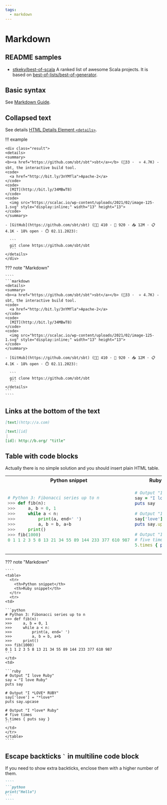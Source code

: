 ```yaml
---
tags:
  - markdown
---
```


# Markdown

## README samples

- [stkeky/best-of-scala](https://github.com/stkeky/best-of-scala/blob/main/README.md) A ranked list of awesome Scala projects. It is based on [best-of-lists/best-of-generator](https://github.com/best-of-lists/best-of-generator).

## Basic syntax

See [Markdown Guide](https://www.markdownguide.org/basic-syntax/#code).

## Collapsed text

See details [HTML Details Element `<details>`](https://developer.mozilla.org/en-US/docs/Web/HTML/Element/details).


!!! example

    <div class="result">
    <details>
    <summary>
    <b><a href="https://github.com/sbt/sbt">sbt</a></b> (🥇33 ·  ⭐ 4.7K) - sbt, the interactive build tool. 
    <code>
      <a href="http://bit.ly/3nYMfla">Apache-2</a>
    </code>
    <code>
      [MIT](http://bit.ly/34MBwT8)
    </code>
    <code>
      <img src="https://scalac.io/wp-content/uploads/2021/02/image-125-1.svg" style="display:inline;" width="13" height="13">
    </code>
    </summary>

    - [GitHub](https://github.com/sbt/sbt) (👨‍💻 410 · 🔀 920 · 📥 12M · 📋 4.1K - 18% open · ⏱️ 02.11.2023):

      ```
      git clone https://github.com/sbt/sbt
      ```
    </details>
    </div>


??? note "Markdown"

    ````
    ```markdown
    <details>
    <summary>
    <b><a href="https://github.com/sbt/sbt">sbt</a></b> (🥇33 ·  ⭐ 4.7K) - sbt, the interactive build tool. 
    <code>
      <a href="http://bit.ly/3nYMfla">Apache-2</a>
    </code>
    <code>
      [MIT](http://bit.ly/34MBwT8)
    </code>
    <code>
      <img src="https://scalac.io/wp-content/uploads/2021/02/image-125-1.svg" style="display:inline;" width="13" height="13">
    </code>
    </summary>

    - [GitHub](https://github.com/sbt/sbt) (👨‍💻 410 · 🔀 920 · 📥 12M · 📋 4.1K - 18% open · ⏱️ 02.11.2023):

      ```
      git clone https://github.com/sbt/sbt
      ```
    </details>
    ```
    ````

## Links at the bottom of the text

```markdown title="Markdown"
[text](http://a.com)

[text][id]
⋮
[id]: http://b.org/ "title"
```

## Table with code blocks

Actually there is no simple solution and you should insert plain HTML table.

<table>
  <tr>
    <th>Python snippet</th>
    <th>Ruby snippet</th>
  </tr>
  <tr>
<td>

```python
# Python 3: Fibonacci series up to n
>>> def fib(n):
>>>     a, b = 0, 1
>>>     while a < n:
>>>         print(a, end=' ')
>>>         a, b = b, a+b
>>>     print()
>>> fib(1000)
0 1 1 2 3 5 8 13 21 34 55 89 144 233 377 610 987
```
</td>
<td>

```ruby
# Output "I love Ruby"
say = "I love Ruby"
puts say

# Output "I *LOVE* RUBY"
say['love'] = "*love*"
puts say.upcase

# Output "I *love* Ruby"
# five times
5.times { puts say }
```
</td>
</tr>
</table>

??? note "Markdown"

    ````
    <table>
      <tr>
        <th>Python snippet</th>
        <th>Ruby snippet</th>
      </tr>
      <tr>
    <td>

    ```python
    # Python 3: Fibonacci series up to n
    >>> def fib(n):
    >>>     a, b = 0, 1
    >>>     while a < n:
    >>>         print(a, end=' ')
    >>>         a, b = b, a+b
    >>>     print()
    >>> fib(1000)
    0 1 1 2 3 5 8 13 21 34 55 89 144 233 377 610 987
    ```
    </td>
    <td>

    ```ruby
    # Output "I love Ruby"
    say = "I love Ruby"
    puts say

    # Output "I *LOVE* RUBY"
    say['love'] = "*love*"
    puts say.upcase

    # Output "I *love* Ruby"
    # five times
    5.times { puts say }
    ```
    </td>
    </tr>
    </table>
    ````

## Escape backticks `` ` `` in multiline code block

If you need to show extra backticks, enclose them with a higher number of them.

`````markdown title="Markdown"
````
```python
print("Hello")
```
````
`````
